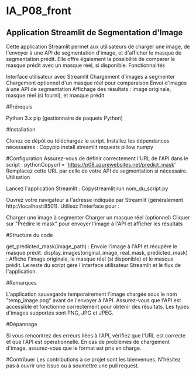 # IA_P08_front


## Application Streamlit de Segmentation d'Image
Cette application Streamlit permet aux utilisateurs de charger une image, de l'envoyer à une API de segmentation d'image, et d'afficher le masque de segmentation prédit. Elle offre également la possibilité de comparer le masque prédit avec un masque réel, si disponible.
Fonctionnalités

Interface utilisateur avec Streamlit
Chargement d'images à segmenter
Chargement optionnel d'un masque réel pour comparaison
Envoi d'images à une API de segmentation
Affichage des résultats : image originale, masque réel (si fourni), et masque prédit

#Prérequis

Python 3.x
pip (gestionnaire de paquets Python)

#Installation

Clonez ce dépôt ou téléchargez le script.
Installez les dépendances nécessaires :
Copypip install streamlit requests pillow numpy


#Configuration
Assurez-vous de définir correctement l'URL de l'API dans le script :
pythonCopyurl = 'https://p08.azurewebsites.net/predict_mask'
Remplacez cette URL par celle de votre API de segmentation si nécessaire.
Utilisation

Lancez l'application Streamlit :
Copystreamlit run nom_du_script.py

Ouvrez votre navigateur à l'adresse indiquée par Streamlit (généralement http://localhost:8501).
Utilisez l'interface pour :

Charger une image à segmenter
Charger un masque réel (optionnel)
Cliquer sur "Prédire le mask" pour envoyer l'image à l'API et afficher les résultats



#Structure du code

get_predicted_mask(image_path) : Envoie l'image à l'API et récupère le masque prédit.
display_images(original_image, real_mask, predicted_mask) : Affiche l'image originale, le masque réel (si disponible) et le masque prédit.
Le reste du script gère l'interface utilisateur Streamlit et le flux de l'application.

#Remarques

L'application sauvegarde temporairement l'image chargée sous le nom "temp_image.png" avant de l'envoyer à l'API.
Assurez-vous que l'API est accessible et fonctionne correctement pour obtenir des résultats.
Les types d'images supportés sont PNG, JPG et JPEG.

#Dépannage

Si vous rencontrez des erreurs liées à l'API, vérifiez que l'URL est correcte et que l'API est opérationnelle.
En cas de problèmes de chargement d'image, assurez-vous que le format est pris en charge.

#Contribuer
Les contributions à ce projet sont les bienvenues. N'hésitez pas à ouvrir une issue ou à soumettre une pull request.
